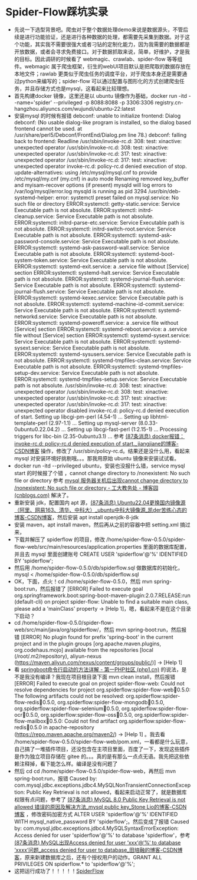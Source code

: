 # Spider-Flow踩坑实录

* 先说一下选型背景吧。爬虫对于整个数据处理demo来说是数据源头，不管后续是进行功能验证，还是进行各种数据的处理，都需要先采集到数据。对于这个功能，其实我不需要很强大或者刁钻的定制化能力，因为我需要的数据都是开放数据，或者会寻求免费接口。对于数据抓取来说，简单，好维护，才是我的目标。因此调研的时候看了 webmagic、crawlab、spider-flow 等等组件。webmagic 属于爬虫框架，衍生的webUI项目默认是把爬取的数据存放在本地文件；rawlab 更类似于爬虫任务的调度平台，对于爬虫本身还是需要通过python来编写的；spider-flow 可以通过配置与图形化的方式创建爬虫任务，并且存储方式也是mysql，这看起来比较理想。
* 首先构建docker 镜像，这里还是以 ubuntu 镜像作为基础，docker run -itd --name='spider' --privileged -p 8088:8088 -p 3306:3306 registry.cn-hangzhou.aliyuncs.com/wujundi/ubuntu-22:latest
* 安装mysql 的时候有报错 debconf: unable to initialize frontend: Dialog
  debconf: (No usable dialog-like program is installed, so the dialog based frontend cannot be used. at /usr/share/perl5/Debconf/FrontEnd/Dialog.pm line 78.)
  debconf: falling back to frontend: Readline
  /usr/sbin/invoke-rc.d: 308: test: xinactive: unexpected operator
  /usr/sbin/invoke-rc.d: 308: test: xinactive: unexpected operator
  /usr/sbin/invoke-rc.d: 317: test: xinactive: unexpected operator
  /usr/sbin/invoke-rc.d: 317: test: xinactive: unexpected operator
  invoke-rc.d: policy-rc.d denied execution of stop.
  update-alternatives: using /etc/mysql/mysql.cnf to provide /etc/mysql/my.cnf (my.cnf) in auto mode
  Renaming removed key_buffer and myisam-recover options (if present)
  mysqld will log errors to /var/log/mysql/error.log
  mysqld is running as pid 3294
  /usr/bin/deb-systemd-helper: error: systemctl preset failed on mysql.service: No such file or directory
  ERROR:systemctl:  getty-static.service: Service Executable path is not absolute.
  ERROR:systemctl:  initrd-cleanup.service: Service Executable path is not absolute.
  ERROR:systemctl:  initrd-parse-etc.service: Service Executable path is not absolute.
  ERROR:systemctl:  initrd-switch-root.service: Service Executable path is not absolute.
  ERROR:systemctl:  systemd-ask-password-console.service: Service Executable path is not absolute.
  ERROR:systemctl:  systemd-ask-password-wall.service: Service Executable path is not absolute.
  ERROR:systemctl:  systemd-boot-system-token.service: Service Executable path is not absolute.
  ERROR:systemctl: systemd-exit.service: a .service file without [Service] section
  ERROR:systemctl:  systemd-halt.service: Service Executable path is not absolute.
  ERROR:systemctl:  systemd-journal-flush.service: Service Executable path is not absolute.
  ERROR:systemctl:  systemd-journal-flush.service: Service Executable path is not absolute.
  ERROR:systemctl:  systemd-kexec.service: Service Executable path is not absolute.
  ERROR:systemctl:  systemd-machine-id-commit.service: Service Executable path is not absolute.
  ERROR:systemctl:  systemd-networkd.service: Service Executable path is not absolute.
  ERROR:systemctl: systemd-poweroff.service: a .service file without [Service] section
  ERROR:systemctl: systemd-reboot.service: a .service file without [Service] section
  ERROR:systemctl:  systemd-sysext.service: Service Executable path is not absolute.
  ERROR:systemctl:  systemd-sysext.service: Service Executable path is not absolute.
  ERROR:systemctl:  systemd-sysusers.service: Service Executable path is not absolute.
  ERROR:systemctl:  systemd-tmpfiles-clean.service: Service Executable path is not absolute.
  ERROR:systemctl:  systemd-tmpfiles-setup-dev.service: Service Executable path is not absolute.
  ERROR:systemctl:  systemd-tmpfiles-setup.service: Service Executable path is not absolute.
  /usr/sbin/invoke-rc.d: 308: test: xinactive: unexpected operator
  /usr/sbin/invoke-rc.d: 308: test: xinactive: unexpected operator
  /usr/sbin/invoke-rc.d: 317: test: xinactive: unexpected operator
  /usr/sbin/invoke-rc.d: 317: test: xinactive: unexpected operator
  disabled
  invoke-rc.d: policy-rc.d denied execution of start.
  Setting up libcgi-pm-perl (4.54-1) ...
  Setting up libhtml-template-perl (2.97-1.1) ...
  Setting up mysql-server (8.0.33-0ubuntu0.22.04.2) ...
  Setting up libcgi-fast-perl (1:2.15-1) ...
  Processing triggers for libc-bin (2.35-0ubuntu3.1) ... 参考 [(87条消息) docker报错：invoke-rc.d: policy-rc.d denied execution of start._jiangjiane的博客-CSDN博客](https://blog.csdn.net/jiangjiang_jian/article/details/88823372) 操作，修改了 /usr/sbin/policy-rc.d。结果还是没什么用，看起来 mysql 对安装环境好挑剔哦。。。那我用原始 ubuntu 镜像来安装试试看。
* docker run -itd --privileged ubuntu，安装也没报什么错，service mysql start 的时候报了个错 ，cannot change directory to /nonexistent: No such file or directory 参考 [mysql 服务器关机后出现cannot change directory to /nonexistent: No such file or directory - 工大教务处 - 博客园 (cnblogs.com)](https://www.cnblogs.com/wjx-zjut/p/16367771.html) 解决了。
* 重新安装 jdk，配置国内 apt 源，[(87条消息) Ubuntu22.04更换国内镜像源（阿里、网易163、清华、中科大）_ubuntu中科大镜像源_凯der苦练心态的博客-CSDN博客](https://blog.csdn.net/qq_42365082/article/details/127008698)，然后安装 apt install openjdk-8-jdk
* 安装 maven，apt install maven，然后再从之前的容器中把 setting.xml 搞过来，
* 下载并解压了 spiderflow 的项目，修改 /home/spider-flow-0.5.0/spider-flow-web/src/main/resources/application.properties 里面的数据库配置，并且去 mysql 里面创建账号 CREATE USER 'spiderflow'@'%' IDENTIFIED BY 'spiderflow';
* 然后用 /home/spider-flow-0.5.0/db/spiderflow.sql 做数据库的初始化，mysql < /home/spider-flow-0.5.0/db/spiderflow.sql
* OK，下面，点火！cd /home/spider-flow-0.5.0，然后 mvn spring-boot:run，然后报错了 [ERROR] Failed to execute goal org.springframework.boot:spring-boot-maven-plugin:2.0.7.RELEASE:run (default-cli) on project spider-flow: Unable to find a suitable main class, please add a 'mainClass' property -> [Help 1]，嗯，看起来不是在这个目录下启动？
* cd /home/spider-flow-0.5.0/spider-flow-web/src/main/java/org/spiderflow/，然后 mvn spring-boot:run，然后报错 [ERROR] No plugin found for prefix 'spring-boot' in the current project and in the plugin groups [org.apache.maven.plugins, org.codehaus.mojo] available from the repositories [local (/root/.m2/repository), aliyun-nexus (https://maven.aliyun.com/nexus/content/groups/public/)] -> [Help 1]
* 看 [springboot命令行启动的方法详解 - 第一PHP社区 (php1.cn)](https://www.php1.cn/detail/springboot_MingL_818fc6bc.html) 的说法，是不是我没有编译？我现在项目根目录下面 mvn clean install，然后报错 [ERROR] Failed to execute goal on project spider-flow-web: Could not resolve dependencies for project org.spiderflow:spider-flow-web:jar:0.5.0: The following artifacts could not be resolved: org.spiderflow:spider-flow-redis:jar:0.5.0, org.spiderflow:spider-flow-mongodb:jar:0.5.0, org.spiderflow:spider-flow-selenium:jar:0.5.0, org.spiderflow:spider-flow-ocr:jar:0.5.0, org.spiderflow:spider-flow-oss:jar:0.5.0, org.spiderflow:spider-flow-mailbox:jar:0.5.0: Could not find artifact org.spiderflow:spider-flow-redis:jar:0.5.0 in apache-repository (https://repo.maven.apache.org/maven2/) -> [Help 1] 。我去看 /home/spider-flow-0.5.0/spider-flow-web/pom.xml，一看都是什么玩意，自己搞了一堆插件项目，还没包含在主项目里面，百度了一下，发现这些插件是作为独立项目存储在 gitee 的。。。真的是有那么一点点无语。我先把这些依赖注释掉，看下能怎么样。编译是没有问题了
* 然后 cd cd /home/spider-flow-0.5.0/spider-flow-web，再然后 mvn spring-boot:run，报错 Caused by: com.mysql.jdbc.exceptions.jdbc4.MySQLNonTransientConnectionException: Public Key Retrieval is not allowed，看起来启动正常了，就是数据库权限有点问题，参考了 [(87条消息) MySQL 8.0 Public Key Retrieval is not allowed 错误的原因及解决方法_mysql public key_Stone Lio的博客-CSDN博客](https://blog.csdn.net/u011447905/article/details/121441165) ，修改密码加密方式 ALTER USER 'spiderflow'@'%' IDENTIFIED WITH mysql_native_password BY 'spiderflow';。然后变成了报错 Caused by: com.mysql.jdbc.exceptions.jdbc4.MySQLSyntaxErrorException: Access denied for user 'spiderflow'@'%' to database 'spiderflow'，参考 [(87条消息) MySQL出现Access denied for user ‘xxx‘@‘%‘ to database ‘xxxx‘问题_access denied for user to database_田培融的博客-CSDN博客](https://blog.csdn.net/u011296165/article/details/122195845)，原来新建数据库之后，还有个授权用户的动作。GRANT ALL PRIVILEGES ON spiderflow.* to 'spiderflow'@'%';
* 这把运行成功了！！！！！[SpiderFlow](http://127.0.0.1:8088/)
